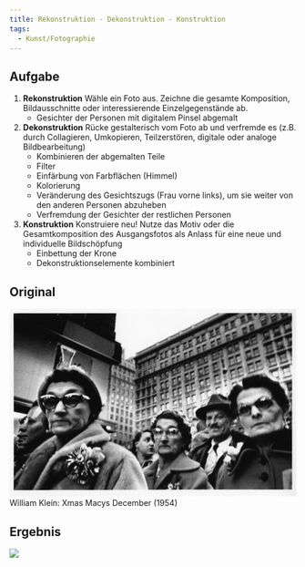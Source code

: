 ```yaml
---
title: Rekonstruktion - Dekonstruktion - Konstruktion
tags:
  - Kunst/Fotographie
---
```


## Aufgabe

1. **Rekonstruktion**
	Wähle ein Foto aus. Zeichne die gesamte Komposition, Bildausschnitte oder interessierende Einzelgegenstände ab.
	- Gesichter der Personen mit digitalem Pinsel abgemalt
2. **Dekonstruktion**
	Rücke gestalterisch vom Foto ab und verfremde es (z.B. durch Collagieren, Umkopieren, Teilzerstören, digitale oder analoge Bildbearbeitung)
	- Kombinieren der abgemalten Teile
	- Filter
	- Einfärbung von Farbflächen (Himmel)
	- Kolorierung
	- Veränderung des Gesichtszugs (Frau vorne links), um sie weiter von den anderen Personen abzuheben
	- Verfremdung der Gesichter der restlichen Personen
3. **Konstruktion**
	Konstruiere neu! Nutze das Motiv oder die Gesamtkomposition des Ausgangsfotos als Anlass für eine neue und individuelle Bildschöpfung
	- Einbettung der Krone
	- Dekonstruktionselemente kombiniert

## Original

![](./William_Klein_Xmas_Macys_December_1954.jpg)
William Klein: Xmas Macys December (1954)

## Ergebnis

![](./Rekonstruktion_Dekonstruktion_Konstruktion.png)
